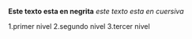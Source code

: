 
**Este texto esta en negrita**
*este texto esta en cuersiva*

1.primer nivel
2.segundo nivel
3.tercer nivel
